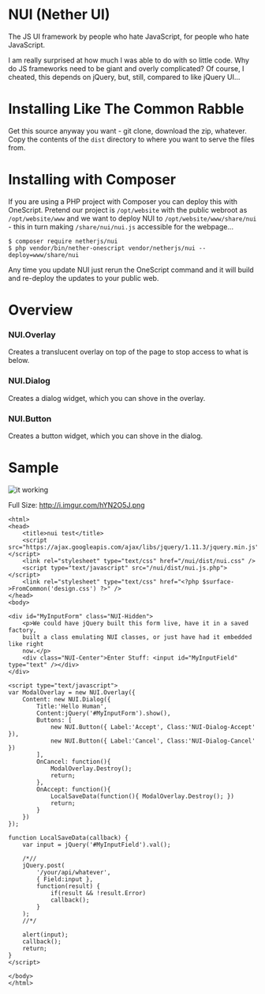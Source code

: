 # NUI (Nether UI)

The JS UI framework by people who hate JavaScript, for people who hate JavaScript.

I am really surprised at how much I was able to do with so little code. Why do JS
frameworks need to be giant and overly complicated? Of course, I cheated, this
depends on jQuery, but, still, compared to like jQuery UI...

# Installing Like The Common Rabble

Get this source anyway you want - git clone, download the zip, whatever. Copy the
contents of the `dist` directory to where you want to serve the files from.

# Installing with Composer

If you are using a PHP project with Composer you can deploy this with OneScript.
Pretend our project is `/opt/website` with the public webroot as
`/opt/website/www` and we want to deploy NUI to `/opt/website/www/share/nui` -
this in turn making `/share/nui/nui.js` accessible for the webpage...

	$ composer require netherjs/nui
	$ php vendor/bin/nether-onescript vendor/netherjs/nui --deploy=www/share/nui
	
Any time you update NUI just rerun the OneScript command and it will build and
re-deploy the updates to your public web.

# Overview

### NUI.Overlay
Creates a translucent overlay on top of the page to stop access to what is below.

### NUI.Dialog
Creates a dialog widget, which you can shove in the overlay.

### NUI.Button
Creates a button widget, which you can shove in the dialog.

# Sample

![it working](http://i.imgur.com/hYN2O5J.png?1)

Full Size: http://i.imgur.com/hYN2O5J.png

	<html>
	<head>
		<title>nui test</title>
		<script src="https://ajax.googleapis.com/ajax/libs/jquery/1.11.3/jquery.min.js"></script>
		<link rel="stylesheet" type="text/css" href="/nui/dist/nui.css" />
		<script type="text/javascript" src="/nui/dist/nui.js.php"></script>
		<link rel="stylesheet" type="text/css" href="<?php $surface->FromCommon('design.css') ?>" />
	</head>
	<body>
	
	<div id="MyInputForm" class="NUI-Hidden">
		<p>We could have jQuery built this form live, have it in a saved factory,
		built a class emulating NUI classes, or just have had it embedded like right
		now.</p>
		<div class="NUI-Center">Enter Stuff: <input id="MyInputField" type="text" /></div>
	</div>
	
	<script type="text/javascript">
	var ModalOverlay = new NUI.Overlay({
		Content: new NUI.Dialog({
			Title:'Hello Human',
			Content:jQuery('#MyInputForm').show(),
			Buttons: [
				new NUI.Button({ Label:'Accept', Class:'NUI-Dialog-Accept' }),
				new NUI.Button({ Label:'Cancel', Class:'NUI-Dialog-Cancel' })
			],
			OnCancel: function(){
				ModalOverlay.Destroy();
				return;
			},
			OnAccept: function(){
				LocalSaveData(function(){ ModalOverlay.Destroy(); })
				return;
			}
		})
	});
	
	function LocalSaveData(callback) {
		var input = jQuery('#MyInputField').val();
		
		/*//
		jQuery.post(
			'/your/api/whatever',
			{ Field:input },
			function(result) {
				if(result && !result.Error)
				callback();
			}
		);
		//*/
			
		alert(input);
		callback();
		return;
	}
	</script>
	
	</body>
	</html>
	

